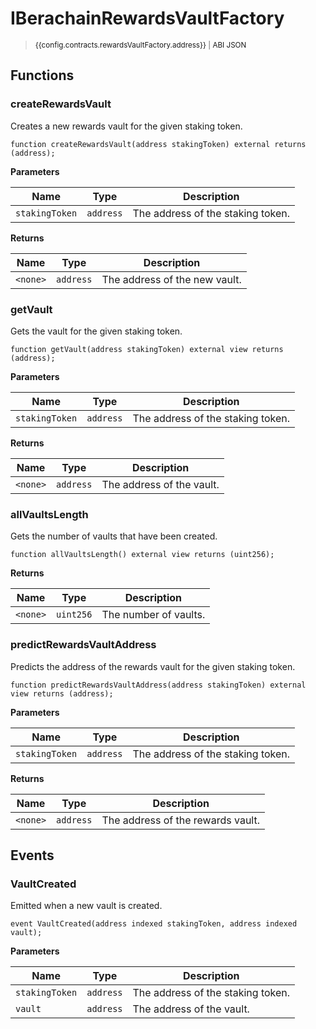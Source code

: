 <script setup>
  import config from '@berachain/config/constants.json';
</script>

# IBerachainRewardsVaultFactory

> <small><a target="_blank" :href="config.testnet.dapps.beratrail.url + 'address/' + config.contracts.rewardsVaultFactory.address">{{config.contracts.rewardsVaultFactory.address}}</a><span v-if="config.contracts.rewardsVaultFactory.abi">&nbsp;|&nbsp;<a target="_blank" :href="config.contracts.rewardsVaultFactory.abi">ABI JSON</a></span></small>

## Functions

### createRewardsVault

Creates a new rewards vault for the given staking token.

```solidity
function createRewardsVault(address stakingToken) external returns (address);
```

**Parameters**

| Name           | Type      | Description                       |
| -------------- | --------- | --------------------------------- |
| `stakingToken` | `address` | The address of the staking token. |

**Returns**

| Name     | Type      | Description                   |
| -------- | --------- | ----------------------------- |
| `<none>` | `address` | The address of the new vault. |

### getVault

Gets the vault for the given staking token.

```solidity
function getVault(address stakingToken) external view returns (address);
```

**Parameters**

| Name           | Type      | Description                       |
| -------------- | --------- | --------------------------------- |
| `stakingToken` | `address` | The address of the staking token. |

**Returns**

| Name     | Type      | Description               |
| -------- | --------- | ------------------------- |
| `<none>` | `address` | The address of the vault. |

### allVaultsLength

Gets the number of vaults that have been created.

```solidity
function allVaultsLength() external view returns (uint256);
```

**Returns**

| Name     | Type      | Description           |
| -------- | --------- | --------------------- |
| `<none>` | `uint256` | The number of vaults. |

### predictRewardsVaultAddress

Predicts the address of the rewards vault for the given staking token.

```solidity
function predictRewardsVaultAddress(address stakingToken) external view returns (address);
```

**Parameters**

| Name           | Type      | Description                       |
| -------------- | --------- | --------------------------------- |
| `stakingToken` | `address` | The address of the staking token. |

**Returns**

| Name     | Type      | Description                       |
| -------- | --------- | --------------------------------- |
| `<none>` | `address` | The address of the rewards vault. |

## Events

### VaultCreated

Emitted when a new vault is created.

```solidity
event VaultCreated(address indexed stakingToken, address indexed vault);
```

**Parameters**

| Name           | Type      | Description                       |
| -------------- | --------- | --------------------------------- |
| `stakingToken` | `address` | The address of the staking token. |
| `vault`        | `address` | The address of the vault.         |
